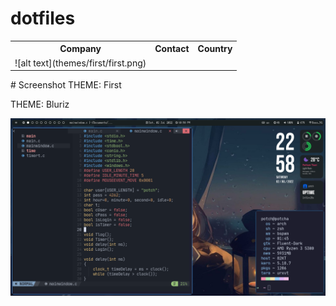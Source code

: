 # dotfiles

 <table>
  <tr>
    <th>Company</th>
    <th>Contact</th>
    <th>Country</th>
  </tr>
  <tr>
    <td>![alt text](themes/first/first.png)</td>
  </tr>
</table> 
# Screenshot
THEME: First



THEME: Bluriz

![alt text](themes/bluriz/bluriz.png)

